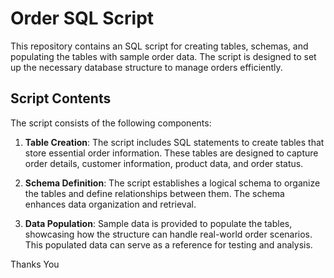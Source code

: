 # Order SQL Script

This repository contains an SQL script for creating tables, schemas, and populating the tables with sample order data. The script is designed to set up the necessary database structure to manage orders efficiently.

## Script Contents

The script consists of the following components:

1. **Table Creation**: The script includes SQL statements to create tables that store essential order information. These tables are designed to capture order details, customer information, product data, and order status.

2. **Schema Definition**: The script establishes a logical schema to organize the tables and define relationships between them. The schema enhances data organization and retrieval.

3. **Data Population**: Sample data is provided to populate the tables, showcasing how the structure can handle real-world order scenarios. This populated data can serve as a reference for testing and analysis.

Thanks You
